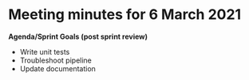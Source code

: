 # Meeting minutes for 6 March 2021

**Agenda/Sprint Goals (post sprint review)**
- Write unit tests
- Troubleshoot pipeline
- Update documentation
